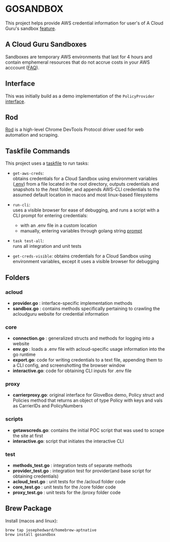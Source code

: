 # GOSANDBOX

This project helps provide AWS credential information for user's of A Cloud Guru's sandbox [feature](https://help.acloud.guru/hc/en-us/articles/360001389256-AWS-Cloud-Sandbox).

## A Cloud Guru Sandboxes

Sandboxes are temporary AWS environments that last for 4 hours and contain emphemeral resources that do not accrue costs in your AWS acccount ([FAQ](https://help.acloud.guru/hc/en-us/articles/360001477955-Cloud-Playground-FAQ#h_91f2897f-8feb-40a6-aeac-374c51c927c5)). 

## Interface

This was initially build as a demo implementation of the `PolicyProvider` [interface](./proxy/README.md).

## Rod

[Rod](go-rod.github.io) is a high-level Chrome DevTools Protocol driver used for web automation and scraping. 

## Taskfile Commands

This project uses a [taskfile](https://taskfile.dev/) to run tasks:

- `get-aws-creds`:  
obtains credentials for a Cloud Sandbox using environment variables ([.env](https://github.com/joho/godotenv)) from a file located in the root directory, outputs credentials and snapshots to the /test folder, and appends AWS-CLI credentials to the assumed default location in macos and most linux-based filesystems

- `run-cli`:  
uses a visible browser for ease of debugging, and runs a script with a CLI prompt for entering credentials:
    - with an .env file in a custom location 
    - manually, entering variables through golang string [prompt](https://github.com/manifoldco/promptui)
 
- `task test-all`:  
runs all integration and unit tests

- `get-creds-visible`: 
obtains credentials for a Cloud Sandbox using environment variables, except it uses a visible browser for debugging

## Folders 

### acloud

- **provider.go** : interface-specific implementation methods
- **sandbox.go** : contains methods specifically pertaining to crawling the acloudguru website for credential information 

### core

- **connection.go** : generalized structs and methods for logging into a website
- **env.go** :  loads a .env file with acloud-specific usage information into the go runtime
- **export.go**: code for writing credentials to a text file, appending them to a CLI config, and screenshotting the browser window
- **interactive.go**: code for obtaining CLI inputs for .env file 

### proxy

- **carrierproxy.go**: original interface for GloveBox demo, Policy struct and Policies method that returns an object of type Policy with keys and vals as CarrierIDs and PolicyNumbers

### scripts

- **getawscreds.go**: contains the initial POC script that was used to scrape the site at first 
- **interactive.go**: script that initiates the interactive CLI 

### test
- **methods_test.go** : integration tests of separate methods 
- **provider_test.go** : integration test for provider(and base script for obtaining credentials)
- **acloud_test.go** : unit tests for the /acloud folder code
- **core_test.go** : unit tests for the /core folder code
- **proxy_test.go** : unit tests for the /proxy folder code


## Brew Package
Install (macos and linux): 
```
brew tap josephedward/homebrew-aptnative
brew install gosandbox
```